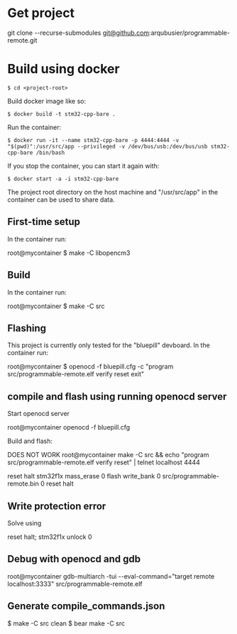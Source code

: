 # Get project

git clone  --recurse-submodules git@github.com:arqubusier/programmable-remote.git

# Build using docker

    $ cd <project-root>

Build docker image like so:

    $ docker build -t stm32-cpp-bare .


Run the container:

    $ docker run -it --name stm32-cpp-bare -p 4444:4444 -v "$(pwd)":/usr/src/app --privileged -v /dev/bus/usb:/dev/bus/usb stm32-cpp-bare /bin/bash

If you stop the container, you can start it again with:

    $ docker start -a -i stm32-cpp-bare

The project root directory on the host machine and "/usr/src/app" in the container can be used to share data.

## First-time setup

In the container run:

  root@mycontainer $ make -C libopencm3

## Build

In the container run:

  root@mycontainer $ make -C src

## Flashing

This project is currently only tested for the "bluepill" devboard.
In the container run:

  root@mycontainer $ openocd -f bluepill.cfg -c "program src/programmable-remote.elf verify reset exit"

## compile and flash using running openocd server

Start openocd server

  root@mycontainer openocd -f bluepill.cfg
  
Build and flash:

DOES NOT WORK
  root@mycontainer make -C src && echo "program src/programmable-remote.elf verify reset" | telnet localhost 4444
  
  reset halt
  stm32f1x mass_erase 0
  flash write_bank 0 src/programmable-remote.bin 0
  reset halt
  
## Write protection error

Solve using 

  reset halt; stm32f1x unlock 0

## Debug with openocd and gdb

  root@mycontainer gdb-multiarch -tui --eval-command="target remote localhost:3333" src/programmable-remote.elf

## Generate compile_commands.json

  $ make -C src clean
  $ bear make -C src
